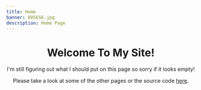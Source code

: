 ```yaml
---
title: Home
banner: 805656.jpg
description: Home Page
---
```

<h1 class="color-primary" align="center"> Welcome To My Site!</h1>
<p align="center">I'm still figuring out what I should put on this page so sorry if it looks empty!</p>

<p align="center">Please take a look at some of the other pages or the source code <a class="color-primary" href="https://github.com/Thomas-Oliv/my-portfolio">here</a>.</p>